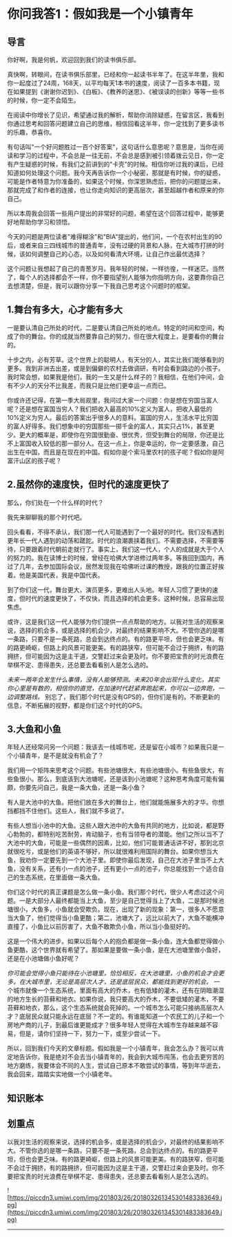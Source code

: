 # 你问我答1：假如我是一个小镇青年

## 导言

你好啊，我是何帆，欢迎回到我们的读书俱乐部。

真快啊，转眼间，在读书俱乐部里，已经和你一起读书半年了。在这半年里，我和你一起度过了24周，168天，以平均每天1本书的速度，阅读了一百多本书籍，现在如果提到《谢谢你迟到》、《白板》、《教养的迷思》、《被误读的创新》等等一些书的时候，你一定不会陌生。

在阅读中你增长了见识，希望通过我的解析，帮助你消除疑惑，在留言区，我看到你通过思考和回答问题建立自己的思维，相信回看这半年，你一定找到了更多读书的乐趣，恭喜你。

有句话叫"一个好问题胜过一百个好答案"，这句话什么意思呢？意思是，当你在阅读和学习的过程中，不会总是一往无前，不会总是感到被引领着拨云见日，你一定有产生疑惑的时候，有我们之前讲到的"卡壳"的时候。相信你听过我的课后，已经知道如何处理这个问题。我今天再告诉你一个小秘密，那就是有时候，你的疑惑，可能是作者特意为你准备的，如果这个时候，你深思熟虑后，把你的问题提出来，那就完成了和作者的连接，也让你走向知识的更高层次，甚至超越作者和原来的你自己。

所以本周我会回答一些用户提出的非常好的问题，希望在这个回答过程中，能够更好地帮助你学习和领悟。

今天的问题是两位读者"难得糊涂"和"BIA"提出的，他们问，一个在农村出生的90后，或者来自三四线城市的普通青年，没有过硬的背景和人脉，在大城市打拼的时候，该如何调整自己的心态，以及如何看清大环境，让自己作出最优选择？

这个问题让我想起了自己的青葱岁月。我年轻的时候，一样彷徨，一样迷茫。当然了，每个人的选择都会不一样，你不要指望别人能够为你指明方向，这要靠你自己去想清楚，但是，我可以跟你分享一下我自己思考这个问题时的框架。

## 1.舞台有多大，心才能有多大

一是要认清自己所处的时代，二是要认清自己所处的地点。特定的时间和空间，构成了你的舞台。你的成就当然要靠自己的努力，但在很大程度上，是要看你的舞台的。

十步之内，必有芳草。这个世界上的聪明人，有天分的人，其实比我们能够看到的更多。我到非洲去出差，或是到偏僻的农村去做调研，有时会看到路边的小孩子。我时常会想，如果我是他们，我的一生又是什么样子的？我相信，在他们中间，会有不少人的天分不比我差，而我只是比他们更幸运一点而已。

你或许还记得，在第一季大局观里，我问过大家一个问题：你是想在穷国当富人呢？还是想在富国当穷人？我们把收入最高的10%定义为富人，把收入最低的10%定义为穷人。最后的答案出乎很多人的意料。富国的穷人，生活水平比穷国的富人好得多。我们想象中的穷国那些一掷千金的富人，其实只占1%，甚至更少。更大的概率是，即使你在穷国很勤奋、很优秀，但受到舞台的局限，你还是比不上富国收入较低的那一部分人。在这一点上，你是幸运的，你一定要感激，自己出生在中国，而且是在现在的中国。假如你是个索马里农村的孩子呢？假如你是阿富汗山区的孩子呢？

## 2.虽然你的速度快，但时代的速度更快了

那么，你们处在一个什么样的时代？

我先来聊聊我的那个时代吧。

回头看看，不得不承认，我们那一代人可能遇到了一个最好的时代。我们没有遇到更年长一代人遇到的动荡和蹉跎。时代的浪潮裹挟着我们。不需要选择，不需要等待，只要跟着时代朝前走就行了。事实上，我们这一代人，个人的成就是大于个人的努力的。我在读博士的时候，曾经在哈佛大学进修过两年多。等我回到国内，再过了几年，去参加国际会议，居然发现我在哈佛听过课的教授，跟我的位置正好挨着。他是美国代表，我是中国代表。

到了你们这一代，舞台更大，演员更多，更难出人头地。年轻人习惯了更快的速度，但时代的速度更快了，不仅快，而且选择的机会更多。这种时候，总容易出现焦虑。

或许，这是我们这一代人能够为你们提供一点点帮助的地方。以我对生活的观察来说，选择的机会多，或是选择的机会少，对最终的结果影响不大。不管你选的是哪一条路，只要不是一条死路，总会到达终点的。有的路更平坦，但也会更乏味。有的路更崎岖，但路上的风景可能更美。有的路狭窄，但可能不会过于拥挤，有的路拥挤，但可能因为这是主干道，交警赶过来会更及时。你不要把宝贵的时光浪费在举棋不定、患得患失，还总要去看看别人是怎么选的。

 *未来一两年会发生什么事情，没有人能够预测。未来20年会出现什么变化，其实你心里是有数的，相信你的直觉，在加速时代赶紧奔跑起来，你可以一边奔跑，一边调整路线。* 别忘了，我们那个时代是没有GPS的，但你们是有的。不断更新的信息，不断拓展的视野，都是你们这个时代的GPS。

## 3.大鱼和小鱼

年轻人还经常问另一个问题：我该去一线城市呢，还是留在小城市？如果我只是一个小镇青年，是不是就没有机会了？

我们用一个矩阵来思考这个问题。有些池塘很大，有些池塘很小。有些鱼很大，有些鱼很小。那么，到底该到大池塘呢，还是该到小池塘呢？这种思考角度可能有偏颇，你要先问自己，我是一条大鱼，还是一条小鱼？

有人是大池中的大鱼。把他们放在多大的舞台上，他们就能施展多大的才华。你想挡都挡不住他们。这些人，我们就不多说了。

有些人想当小池中的大鱼。这些人跟大池中的大鱼有共同的地方，比如说，都是野心勃勃的，都特别吃苦耐劳，肯动脑子，也有当领导者的潜能。他们之所以当不了大池中的大鱼，可能是一些偶然的因素，比如，他们可能普通话讲不好，那到北京就很吃亏，或是他们的英语不够好，所以就很难利用国际的舞台。如果你想当大鱼，我劝你一定要先到一个大池子里。即使你最后发现，自己在大池子里当不上大鱼，没有关系，还有小一点的池子，还有更小一点的池子，你总能找到一个适合自己的生态系统，在里面做一条大鱼。

你们这个时代的真正课题是怎么做一条小鱼。我们那个时代，很少人考虑过这个问题。一是大部分人最终都能当上大鱼，至少是自己觉得当上了大鱼，二是那时候池塘很小，大鱼多，小鱼就会受欺负。现在，出现了新的现象：第一，很多人不愿意当大鱼了，他们觉得当小鱼更酷；第二，池塘大了，远比以前大了，大鱼不能横冲直撞了，小鱼比以前厉害了，大鱼不敢欺负小鱼，所以当小鱼挺好的。

这是一个伟大的进步。如果以后每个人的抱负都是做一条小鱼，连大鱼都觉得做小鱼更酷，这个世界就有希望了。那如果是要做一条小鱼，是在大池塘里做小鱼好，还是在小池塘做小鱼好呢？

 *你可能会觉得小鱼只能待在小池塘里，恰恰相反，在大池塘里，小鱼的机会才会更多。在大城市里，无论是高层次人才，还是底层民众，都能找到更好的机会。* 一个城市就像一个生态系统，里面有高大的乔木，也有低矮的灌木，还有在阴暗潮湿的地方生长的苔藓和地衣。如果你说，我只要高大的乔木，不要低矮的灌木，不要苔藓和地衣，那么，这个生态系统就会死掉的。一个城市怎么可能只接纳高层次人才？底层民众就只能永远在底层？不一定的。有谁能知道一个农民工的儿子和一个房地产商的儿子，到最后谁更能成才？很多年轻人觉得在大城市生存越来越不容易，但是，请你们坚持一下，努力一下，或至少尝试一下。

所以，回到我们今天的文章标题。假如我是一个小镇青年，我会怎么办？我可以肯定地告诉你，我是绝对不会去当小镇青年的，我会到大城市闯荡，也会去更穷苦的地方磨练，我要体会不同的人生，尝试自己原本不敢尝试的事情，等到年华逝去，我会回来，踏踏实实地做一个小镇老年。

## 知识账本

## 划重点

以我对生活的观察来说，选择的机会多，或是选择的机会少，对最终的结果影响不大。不管你选的是哪一条路，只要不是一条死路，总会到达终点的。有的路更平坦，但也会更乏味。有的路更崎岖，但路上的风景可能更美。有的路狭窄，但可能不会过于拥挤，有的路拥挤，但可能因为这是主干道，交警赶过来会更及时。你不要把宝贵的时光浪费在举棋不定、患得患失，还总要去看看别人是怎么选的。

![https://piccdn3.umiwi.com/img/201803/26/201803261345301483383649.jpg](https://piccdn3.umiwi.com/img/201803/26/201803261345301483383649.jpg)

---
